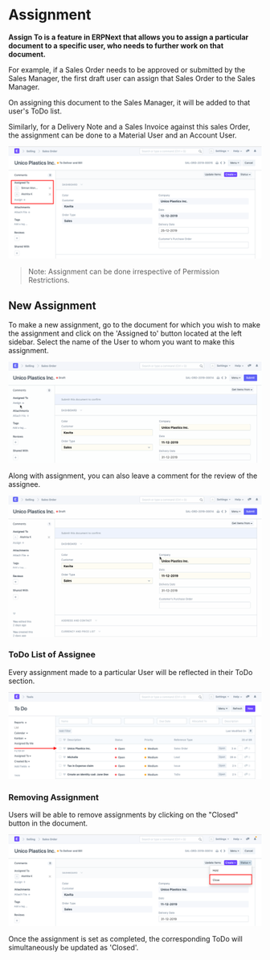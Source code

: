
# Assignment



**Assign To is a feature in ERPNext that allows you to assign a particular document to a specific user, who needs to further work on that document.**


For example, if a Sales Order needs to be approved or submitted by the Sales Manager, the first draft user can assign that Sales Order to the Sales Manager.


On assigning this document to the Sales Manager, it will be added to that user's ToDo list.


Similarly, for a Delivery Note and a Sales Invoice against this sales Order, the assignment can be done to a Material User and an Account User.


![Assignment](/files/using-assignment-1.png)



> 
> Note: Assignment can be done irrespective of Permission Restrictions.
> 
> 
> 


## New Assignment


To make a new assignment, go to the document for which you wish to make the assignment and click on the 'Assigned to' button located at the left sidebar. Select the name of the User to whom you want to make this assignment.


![Assignment](/files/using-assignment-2.gif)


Along with assignment, you can also leave a comment for the review of the assignee.


![Assignment](/files/using-assignment-3.gif)


### ToDo List of Assignee


Every assignment made to a particular User will be reflected in their ToDo section.


![Assignment](/files/using-assignment-4.png)


### Removing Assignment


Users will be able to remove assignments by clicking on the "Closed" button in the document.


![Assignment](/files/using-assignment-5.png)


Once the assignment is set as completed, the corresponding ToDo will simultaneously be updated as 'Closed'.




